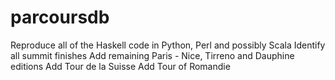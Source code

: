 # parcoursdb
Reproduce all of the Haskell code in Python, Perl and possibly Scala
Identify all summit finishes
Add remaining Paris - Nice, Tirreno and Dauphine editions
Add Tour de la Suisse
Add Tour of Romandie

